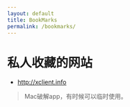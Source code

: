 ```yaml
---
layout: default
title: BookMarks
permalink: /bookmarks/
---
```


# 私人收藏的网站
* http://xclient.info

> Mac破解app，有时候可以临时使用。